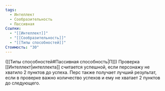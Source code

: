 ```yaml
---
tags:
  - Интеллект
  - Сообразительность
  - Пассивная
Ссылки:
  - "[[Интеллект]]"
  - "[[Сообразительность]]"
  - "[[Типы способностей]]"
Стоимость: "30"
---
```

([[Типы способностей#Пассивная способность|П]]) Проверка [[Интеллект|интеллекта]] считается успешной, если персонажу не хватило 2 пунктов до успеха. Перс также получает лучший результат, если в проверке важно количество успехов и ему не хватает 2 пунктов до следующего.